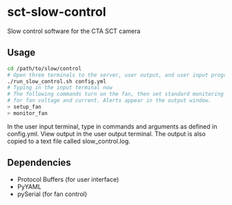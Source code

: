 # sct-slow-control
Slow control software for the CTA SCT camera

## Usage

```bash
cd /path/to/slow/control
# Open three terminals to the server, user output, and user input programs
./run_slow_control.sh config.yml
# Typing in the input terminal now
# The following commands turn on the fan, then set standard monitoring and alerts 
# for fan voltage and current. Alerts appear in the output window.
> setup_fan
> monitor_fan
```

In the user input terminal, type in commands and arguments as defined in config.yml. View output in the user output terminal. The output is also copied to a text file called slow_control.log.

## Dependencies
- Protocol Buffers (for user interface)
- PyYAML
- pySerial (for fan control)
